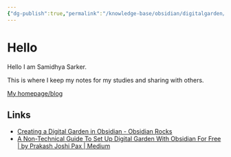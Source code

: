 ```yaml
---
{"dg-publish":true,"permalink":"/knowledge-base/obsidian/digitalgarden/digitalgarden-home/","tags":["gardenEntry"]}
---
```



# Hello

Hello I am Samidhya Sarker.

This is where I keep my notes for my studies and sharing with others.

[My homepage/blog](https://www.torsho.me/)


## Links

- [Creating a Digital Garden in Obsidian - Obsidian Rocks](https://obsidian.rocks/creating-a-digital-garden-in-obsidian/)
- [A Non-Technical Guide To Set Up Digital Garden With Obsidian For Free | by Prakash Joshi Pax | Medium](https://beingpax.medium.com/a-non-technical-guide-to-set-up-digital-garden-with-obsidian-for-free-62d6df75553c)

